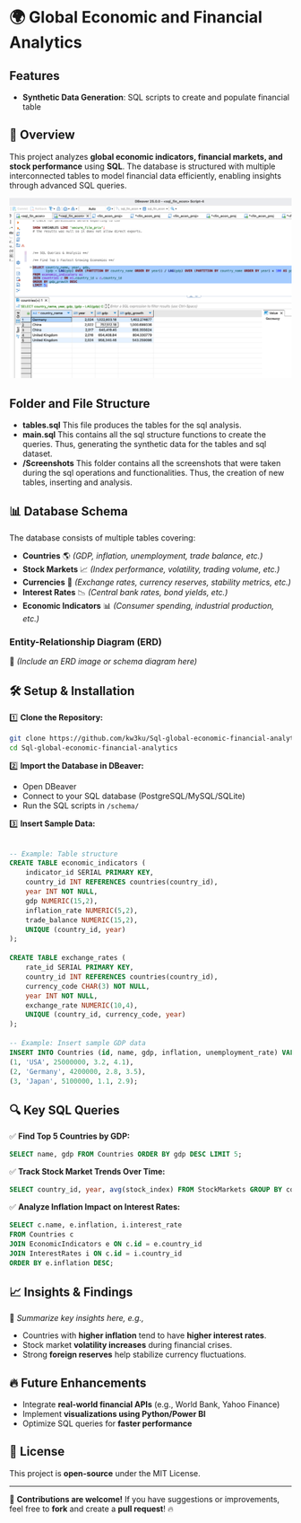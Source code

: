 # 🌍 Global Economic and Financial Analytics

## Features
- **Synthetic Data Generation**: SQL scripts to create and populate financial table

## 📌 Overview
This project analyzes **global economic indicators, financial markets, and stock performance** using **SQL**. The database is structured with multiple interconnected tables to model financial data efficiently, enabling insights through advanced SQL queries.

<img src="screenshots/sc04.png" width="600">



## Folder and File Structure 
- **tables.sql** This file produces the tables for the sql analysis. 
- **main.sql** This contains all the sql structure functions to create the queries. Thus, generating the synthetic data for the tables and sql dataset. 
- **/Screenshots** This folder contains all the screenshots that were taken during the sql operations and functionalities. Thus, the creation of new tables, inserting and analysis. 

## 📊 Database Schema
The database consists of multiple tables covering:
- **Countries** 🌎 *(GDP, inflation, unemployment, trade balance, etc.)*
- **Stock Markets** 📈 *(Index performance, volatility, trading volume, etc.)*
- **Currencies** 💱 *(Exchange rates, currency reserves, stability metrics, etc.)*
- **Interest Rates** 📉 *(Central bank rates, bond yields, etc.)*
- **Economic Indicators** 📊 *(Consumer spending, industrial production, etc.)*

### **Entity-Relationship Diagram (ERD)**
📌 *(Include an ERD image or schema diagram here)*

## 🛠️ Setup & Installation
1️⃣ **Clone the Repository:**
```bash
git clone https://github.com/kw3ku/Sql-global-economic-financial-analytics.git
cd Sql-global-economic-financial-analytics
```
2️⃣ **Import the Database in DBeaver:**
- Open DBeaver
- Connect to your SQL database (PostgreSQL/MySQL/SQLite)
- Run the SQL scripts in `/schema/`

3️⃣ **Insert Sample Data:**
```sql

-- Example: Table structure
CREATE TABLE economic_indicators (
    indicator_id SERIAL PRIMARY KEY,
    country_id INT REFERENCES countries(country_id),
    year INT NOT NULL,
    gdp NUMERIC(15,2),
    inflation_rate NUMERIC(5,2),
    trade_balance NUMERIC(15,2),
    UNIQUE (country_id, year)
);

CREATE TABLE exchange_rates (
    rate_id SERIAL PRIMARY KEY,
    country_id INT REFERENCES countries(country_id),
    currency_code CHAR(3) NOT NULL,
    year INT NOT NULL,
    exchange_rate NUMERIC(10,4),
    UNIQUE (country_id, currency_code, year)
);

-- Example: Insert sample GDP data
INSERT INTO Countries (id, name, gdp, inflation, unemployment_rate) VALUES
(1, 'USA', 25000000, 3.2, 4.1),
(2, 'Germany', 4200000, 2.8, 3.5),
(3, 'Japan', 5100000, 1.1, 2.9);

```

## 🔍 Key SQL Queries
✅ **Find Top 5 Countries by GDP:**
```sql
SELECT name, gdp FROM Countries ORDER BY gdp DESC LIMIT 5;
```
✅ **Track Stock Market Trends Over Time:**
```sql
SELECT country_id, year, avg(stock_index) FROM StockMarkets GROUP BY country_id, year ORDER BY year DESC;
```
✅ **Analyze Inflation Impact on Interest Rates:**
```sql
SELECT c.name, e.inflation, i.interest_rate 
FROM Countries c
JOIN EconomicIndicators e ON c.id = e.country_id
JOIN InterestRates i ON c.id = i.country_id
ORDER BY e.inflation DESC;
```

## 📈 Insights & Findings
📌 *Summarize key insights here, e.g.,*
- Countries with **higher inflation** tend to have **higher interest rates**.
- Stock market **volatility increases** during financial crises.
- Strong **foreign reserves** help stabilize currency fluctuations.

## 🔥 Future Enhancements
- Integrate **real-world financial APIs** (e.g., World Bank, Yahoo Finance)
- Implement **visualizations using Python/Power BI**
- Optimize SQL queries for **faster performance**

## 📜 License
This project is **open-source** under the MIT License.

---
🚀 **Contributions are welcome!** If you have suggestions or improvements, feel free to **fork** and create a **pull request**! 🔥